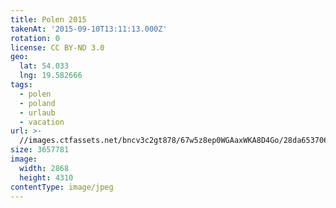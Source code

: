 ```yaml
---
title: Polen 2015
takenAt: '2015-09-10T13:11:13.000Z'
rotation: 0
license: CC BY-ND 3.0
geo:
  lat: 54.033
  lng: 19.582666
tags:
  - polen
  - poland
  - urlaub
  - vacation
url: >-
  //images.ctfassets.net/bncv3c2gt878/67w5z8ep0WGAaxWKA8D4Go/28da653706de6681a5489275721e1900/polen-2015_25328903713_o
size: 3657781
image:
  width: 2868
  height: 4310
contentType: image/jpeg
---
```


